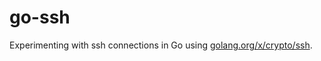 # go-ssh

Experimenting with ssh connections in Go using [golang.org/x/crypto/ssh](https://godoc.org/golang.org/x/crypto/ssh).
